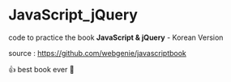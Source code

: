 # JavaScript_jQuery
code to practice the book **JavaScript &amp; jQuery** - Korean Version

source : https://github.com/webgenie/javascriptbook

👍 best book ever 💖
